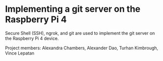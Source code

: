 # Implementing a git server on the Raspberry Pi 4

Secure Shell (SSH), ngrok, and git are used to implement the git
server on the Raspberry Pi 4 device.

Project members:
Alexandra Chambers,
Alexander Dao,
Turhan Kimbrough,
Vince Lepatan

